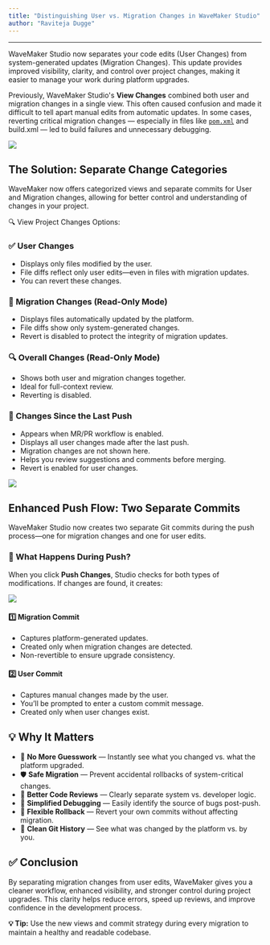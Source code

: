 ```yaml
---
title: "Distinguishing User vs. Migration Changes in WaveMaker Studio"
author: "Raviteja Dugge"
---
```

---

WaveMaker Studio now separates your code edits (User Changes) from system-generated updates (Migration Changes). This update provides improved visibility, clarity, and control over project changes, making it easier to manage your work during platform upgrades.

Previously, WaveMaker Studio's **View Changes** combined both user and migration changes in a single view. This often caused confusion and made it difficult to tell apart manual edits from automatic updates. In some cases, reverting critical migration changes — especially in files like [`pom.xml`](/learn/blog/2022/03/24/wavemaker-application-pom) and build.xml — led to build failures and unnecessary debugging.

![](/learn/assets/changes-categories-before.png)


<!-- truncate -->

## The Solution: Separate Change Categories

WaveMaker now offers categorized views and separate commits for User and Migration changes, allowing for better control and understanding of changes in your project.

🔍 View Project Changes Options:

### ✅ User Changes
- Displays only files modified by the user.
- File diffs reflect only user edits—even in files with migration updates.
- You can revert these changes.

### 🔧 Migration Changes (Read-Only Mode)
- Displays files automatically updated by the platform.
- File diffs show only system-generated changes.
- Revert is disabled to protect the integrity of migration updates.

### 🔍 Overall Changes (Read-Only Mode)
- Shows both user and migration changes together.
- Ideal for full-context review.
- Reverting is disabled.

### 🚀 Changes Since the Last Push
- Appears when MR/PR workflow is enabled.
- Displays all user changes made after the last push.
- Migration changes are not shown here.
- Helps you review suggestions and comments before merging.
- Revert is enabled for user changes.

![](/learn/assets/changes-last-pushed.png)

## Enhanced Push Flow: Two Separate Commits
WaveMaker Studio now creates two separate Git commits during the push process—one for migration changes and one for user edits.

### 🔄 What Happens During Push?
When you click **Push Changes**, Studio checks for both types of modifications. If changes are found, it creates:

![](/learn/assets/two-commits.png)

#### 1️⃣ Migration Commit
- Captures platform-generated updates.
- Created only when migration changes are detected.
- Non-revertible to ensure upgrade consistency.

#### 2️⃣ User Commit

- Captures manual changes made by the user.
- You’ll be prompted to enter a custom commit message.
- Created only when user changes exist.

## 💡 Why It Matters

- 🔎 **No More Guesswork** — Instantly see what you changed vs. what the platform upgraded.
- 🛡️ **Safe Migration** — Prevent accidental rollbacks of system-critical changes.
- 🤝 **Better Code Reviews** — Clearly separate system vs. developer logic.
- 🐞 **Simplified Debugging** — Easily identify the source of bugs post-push.
- 🔄 **Flexible Rollback** — Revert your own commits without affecting migration.
- 🧾 **Clean Git History** — See what was changed by the platform vs. by you.



## ✅ Conclusion

By separating migration changes from user edits, WaveMaker gives you a cleaner workflow, enhanced visibility, and stronger control during project upgrades. This clarity helps reduce errors, speed up reviews, and improve confidence in the development process.

**💡 Tip:** Use the new views and commit strategy during every migration to maintain a healthy and readable codebase.


